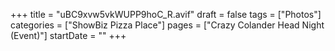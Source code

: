 +++
title = "uBC9xvw5vkWUPP9hoC_R.avif"
draft = false
tags = ["Photos"]
categories = ["ShowBiz Pizza Place"]
pages = ["Crazy Colander Head Night (Event)"]
startDate = ""
+++
